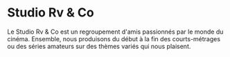 # Studio Rv & Co

Le Studio Rv & Co est un regroupement d'amis passionnés par le monde du cinéma. Ensemble, nous produisons du début à la fin des courts-métrages ou des séries amateurs sur des thèmes variés qui nous plaisent.
